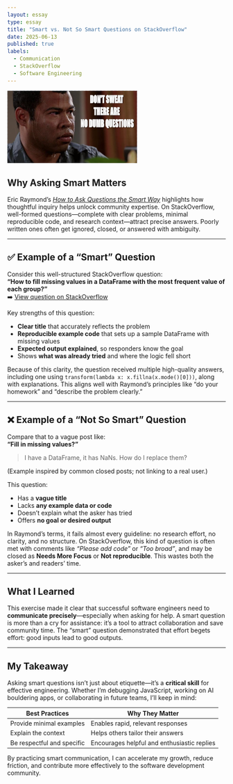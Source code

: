 ```yaml
---
layout: essay
type: essay
title: "Smart vs. Not So Smart Questions on StackOverflow"
date: 2025-06-13
published: true
labels:
  - Communication
  - StackOverflow
  - Software Engineering
---
```


<img width="300px" class="rounded float-start pe-4" src="../img/smart-questions/smart-questions-example.png">

## Why Asking Smart Matters

Eric Raymond’s [*How to Ask Questions the Smart Way*](http://www.catb.org/esr/faqs/smart-questions.html) highlights how thoughtful inquiry helps unlock community expertise. On StackOverflow, well-formed questions—complete with clear problems, minimal reproducible code, and research context—attract precise answers. Poorly written ones often get ignored, closed, or answered with ambiguity.

---

## ✅ Example of a “Smart” Question

Consider this well-structured StackOverflow question:  
**“How to fill missing values in a DataFrame with the most frequent value of each group?”**  
➡️ [View question on StackOverflow](https://stackoverflow.com/questions/45312377/how-to-fill-missing-values-in-pandas-dataframe-with-mode-value-per-group)

Key strengths of this question:
- **Clear title** that accurately reflects the problem
- **Reproducible example code** that sets up a sample DataFrame with missing values
- **Expected output explained**, so responders know the goal
- Shows **what was already tried** and where the logic fell short

Because of this clarity, the question received multiple high-quality answers, including one using `transform(lambda x: x.fillna(x.mode()[0]))`, along with explanations. This aligns well with Raymond’s principles like “do your homework” and “describe the problem clearly.”

---

## ❌ Example of a “Not So Smart” Question

Compare that to a vague post like:  
**“Fill in missing values?”**  
> I have a DataFrame, it has NaNs. How do I replace them?

(Example inspired by common closed posts; not linking to a real user.)

This question:
- Has a **vague title**
- Lacks **any example data or code**
- Doesn’t explain what the asker has tried
- Offers **no goal or desired output**

In Raymond’s terms, it fails almost every guideline: no research effort, no clarity, and no structure. On StackOverflow, this kind of question is often met with comments like *“Please add code”* or *“Too broad”*, and may be closed as **Needs More Focus** or **Not reproducible**. This wastes both the asker’s and readers’ time.

---

## What I Learned

This exercise made it clear that successful software engineers need to **communicate precisely**—especially when asking for help. A smart question is more than a cry for assistance: it’s a tool to attract collaboration and save community time. The “smart” question demonstrated that effort begets effort: good inputs lead to good outputs.

---

## My Takeaway

Asking smart questions isn’t just about etiquette—it’s a **critical skill** for effective engineering. Whether I’m debugging JavaScript, working on AI bouldering apps, or collaborating in future teams, I’ll keep in mind:

| Best Practices        | Why They Matter                            |
|-----------------------|--------------------------------------------|
| Provide minimal examples | Enables rapid, relevant responses        |
| Explain the context     | Helps others tailor their answers         |
| Be respectful and specific | Encourages helpful and enthusiastic replies |

By practicing smart communication, I can accelerate my growth, reduce friction, and contribute more effectively to the software development community.
